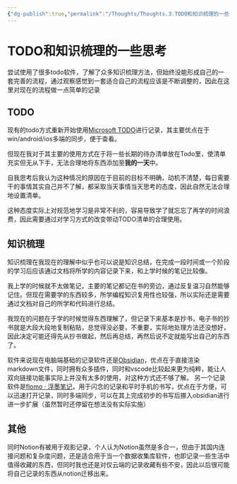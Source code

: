 ```yaml
---
{"dg-publish":true,"permalink":"/Thoughts/Thoughts.3.TODO和知识梳理的一些思考/","title":"TODO和知识梳理的一些思考","noteIcon":""}
---
```



# TODO和知识梳理的一些思考

尝试使用了很多todo软件，了解了众多知识梳理方法，但始终没能形成自己的一套完善的流程，通过观察感觉到一套适合自己的流程应该是不断调整的，因此在这里对现在的流程做一点简单的记录

## TODO

现有的todo方式重新开始使用[Microsoft TODO](https://todo.microsoft.com/tasks/)进行记录，其主要优点在于win/android/ios多端的同步，便于查看。

但现在我对于其主要的使用方式在于将一些长期的待办清单放在Todo里，使清单充实但无从下手，无法合理地将东西添加至**我的一天**中。

自我思考后我认为这种情况的原因在于目前的目标不明确，动机不清楚，每日需要干的事情其实自己并不了解，都采取当天事情当天思考的态度，因此自然无法合理地设置清单。

这种态度实际上对规范地学习是非常不利的，容易导致学了就忘忘了再学的时间浪费，因此需要通过对学习方式的改变带动TODO清单的合理使用。

## 知识梳理

知识梳理在我现在的理解中似乎也可以说是知识总结，在完成一段时间或一个阶段的学习后应该通过文档将所学的内容记录下来，和上学时候的笔记比较像。

我上学的时候就不太做笔记，主要的笔记都记在书的旁边，通过反复温习自然能够记住。但现在需要学的东西较多，所学编程知识复用性也较强，所以实际还是需要通过文档对自己的所学和代码进行总结。

我现在的问题在于学的时候觉得东西理解了，但记录下来基本是抄书，电子书的抄书就是大段大段地复制粘贴，总觉得没必要，不重要，实际地处理方法还没想好，因此决定可能还得先从抄书做起，然后再总结，再然后说不定就能写出自己的东西了。

软件来说现在电脑端基础的记录软件还是[Obsidian](https://obsidian.md/)，优点在于直接渲染markdown文件，同时拥有众多插件，同时和vscode比较起来更为纯粹，能让人双向链接功能事实际上并没有太多的使用，对这种方式还不够了解。
另一个记录软件是[flomo · 浮墨笔记](https://flomoapp.com/)，用于闪念的记录和平时手机的书写，优点在于方便，可以迅速打开记录，同时多端同步，可以在其上完成初步的书写后挪入obsidian进行进一步扩展（虽然暂时还停留在想法没有实际实施）

## 其他

同时Notion有被用于观影记录，个人认为Notion虽然是多合一，但由于其国内连接问题和复杂度问题，还是适合用于当一个数据收集库软件，也即记录一些生活中值得收藏的东西，但同时我也还是对仅云端的记录收藏有些不安，因此以后很可能将自己记录的东西从notion迁移出来。
